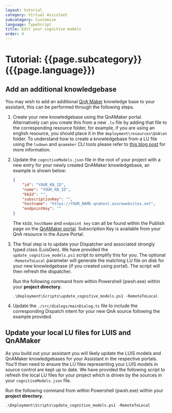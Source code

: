 ```yaml
---
layout: tutorial
category: Virtual Assistant
subcategory: Customize
language: TypeScript
title: Edit your cognitive models
order: 4
---
```


# Tutorial: {{page.subcategory}} ({{page.language}})

## Add an additional knowledgebase

You may wish to add an additional [QnA Maker](https://www.qnamaker.ai/) knowledge base to your assistant, this can be performed through the following steps.

1. Create your new knowledgebase using the QnAMaker portal. Alternatively can you create this from a new `.lu` file by adding that file to the corresponding resource folder, for example, if you are using an english resource, you should place it in the `deployment\resources\QnA\en` folder. To understand how to create a knowledgebase from a LU file using the `ludown` and `qnamaker` CLI tools please refer to [this blog post](https://blog.botframework.com/2018/06/20/qnamaker-with-the-new-botbuilder-tools-for-local-development/) for more information.

1. Update the `cognitiveModels.json` file in the root of your project with a new entry for your newly created QnAMaker knowledgebase, an example is shown below:

    ```json
    {
        "id": "YOUR_KB_ID",
        "name": "YOUR_KB_ID",
        "kbId": "",
        "subscriptionKey": "",
        "hostname": "https://YOUR_NAME-qnahost.azurewebsites.net",
        "endpointKey": ""
    }
    ```

    The `kbID`, `hostName` and `endpoint key` can all be found within the Publish page on the [QnAMaker portal](https://qnamaker.ai). Subscription Key is available from your QnA resource in the Azure Portal.

1. The final step is to update your Dispatcher and associated strongly typed class (LuisGen). We have provided the `update_cognitive_models.ps1` script to simplify this for you. The optional `-RemoteToLocal` parameter will generate the matching LU file on disk for your new knowledgebase (if you created using portal). The script will then refresh the dispatcher. 

    Run the following command from within  Powershell (pwsh.exe) within your **project directory**.

    ```shell
    .\Deployment\Scripts\update_cognitive_models.ps1 -RemoteToLocal
    ```

1. Update the `./src/dialogs/mainDialog.ts` file to include the corresponding Dispatch intent for your new QnA source following the example provided.
 
## Update your local LU files for LUIS and QnAMaker

As you build out your assistant you will likely update the LUIS models and QnAMaker knowledgebases for your Assistant in the respective portals. You'll then need to ensure the LU files representing your LUIS models in source control are kept up to date. We have provided the following script to refresh the local LU files for your project which is driven by the sources in your `cognitiveModels.json` file.

Run the following command from within  Powershell (pwsh.exe) within your **project directory**.

```shell
.\Deployment\Scripts\update_cognitive_models.ps1 -RemoteToLocal
```